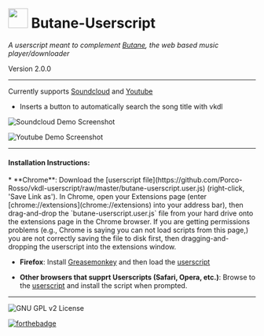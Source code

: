 <img src=https://raw.githubusercontent.com/Porco-Rosso/vkdl/master/images/Logo.png width=40 height=40 />  Butane-Userscript
=====

*A userscript meant to complement [Butane](https://rawgit.com/Porco-Rosso/vkdl/), the web based music player/downloader*

Version 2.0.0

---

Currently supports [Soundcloud](https://soundcloud.com) and [Youtube](https://www.youtube.com/)
- Inserts a button to automatically search the song title with vkdl

![Soundcloud Demo Screenshot](http://i.imgur.com/2pNIlhq.png)


![Youtube Demo Screenshot](http://i.imgur.com/jLlURte.png)




___


<h4>Installation Instructions:</h4>
* **Chrome**: Download the [userscript file](https://github.com/Porco-Rosso/vkdl-userscript/raw/master/butane-userscript.user.js) (right-click, 'Save Link as'). In Chrome, open your Extensions page (enter [chrome://extensions](chrome://extensions) into your address bar), then drag-and-drop the `butane-userscript.user.js` file from your hard drive onto the extensions page in the Chrome browser. If you are getting permissions problems (e.g., Chrome is saying you can not load scripts from this page,) you are not correctly saving the file to disk first, then dragging-and-dropping the userscript into the extensions window.


* **Firefox**: Install [Greasemonkey](https://addons.mozilla.org/en-US/firefox/addon/greasemonkey/) and then load the [userscript](https://github.com/Porco-Rosso/vkdl-userscript/raw/master/vkdl-userscript.user.js)


* **Other browsers that supprt Userscripts (Safari, Opera, etc.)**: Browse to the [userscript](https://github.com/Porco-Rosso/vkdl-userscript/raw/master/vkdl-userscript.user.js) and install the script when prompted.

--- 
![GNU GPL v2 License](https://img.shields.io/badge/license-GNU%20GPL%20v2-brightgreen.svg?style=flat-square)

 [![forthebadge](http://forthebadge.com/images/badges/built-with-love.svg)](http://forthebadge.com)
